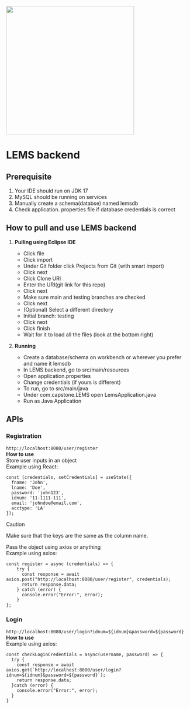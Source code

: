 <img src="https://i.imgur.com/d4mV2b3.png" width="350">

# LEMS backend
## Prerequisite
1. Your IDE should run on JDK 17
2. MySQL should be running on services
3. Manually create a schema(databse) named lemsdb
4. Check application. properties file if database credentials is correct

## How to pull and use LEMS backend
1. **Pulling using Eclipse IDE**
   - Click file
   - Click import
   - Under Git folder click Projects from Git (with smart import)
   - Click next
   - Click Clone URI
   - Enter the URI(git link for this repo)
   - Click next
   - Make sure main and testing branches are checked
   - Click next
   - (Optional) Select a different directory
   - Initial branch: testing
   - Click next
   - Click finish
   - Wait for it to load all the files (look at the bottom right)
  
2. **Running**
   - Create a database/schema on workbench or wherever you prefer and name it lemsdb
   - In LEMS backend, go to src/main/resources
   - Open application.properties
   - Change credentials (if yours is different)
   - To run, go to src/main/java
   - Under com.capstone.LEMS open LemsApplication.java
   - Run as Java Application

## APIs
### Registration
`http://localhost:8080/user/register`<br/>
**How to use**<br/>
Store user inputs in an object<br/>
Example using React:
```
const [credentials, setCredentials] = useState({
  fname: 'John',
  lname: 'Doe',
  password: 'john123',
  idnum: '11-1111-111',
  email: 'johndoe@email.com',
  acctype: 'LA'
});
```
> [!CAUTION]
> Make sure that the keys are the same as the column name.

Pass the object using axios or anything<br/>
Example using axios:
```
const register = async (credentials) => {
    try {
      const response = await axios.post("http://localhost:8080/user/register", credentials);
      return response.data;
    } catch (error) {
      console.error("Error:", error);
    }
};
```

### Login
`http://localhost:8080/user/login?idnum=${idnum}&password=${password}`<br/>
**How to use**<br/>
Example using axios:
```
const checkLoginCredentials = async(username, password) => {
  try {
    const response = await axios.get(`http://localhost:8080/user/login?idnum=${idnum}&password=${password}`);
    return response.data;
  }catch (error) {
    console.error("Error:", error);
  }
}
```

